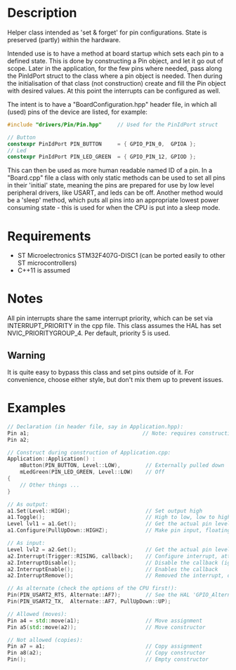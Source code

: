 # Description
Helper class intended as 'set & forget' for pin  configurations. State is preserved (partly) within the hardware.

Intended use is to have a method at board startup which sets each pin to a defined state. This is done by constructing a Pin object, and let it go out of scope.
Later in the application, for the few pins where needed, pass along the PinIdPort struct to the class where a pin object is needed.
Then during the initialisation of that class (not construction) create and fill the Pin object with desired values. At this point the interrupts can be configured as well.

The intent is to have a "BoardConfiguration.hpp" header file, in which all (used) pins of the device are listed, for example:
```cpp
#include "drivers/Pin/Pin.hpp"     // Used for the PinIdPort struct

// Button
constexpr PinIdPort PIN_BUTTON     = { GPIO_PIN_0,  GPIOA };
// Led
constexpr PinIdPort PIN_LED_GREEN  = { GPIO_PIN_12, GPIOD };
```

This can then be used as more human readable named ID of a pin. In a "Board.cpp" file a class with only static methods can be used to set all pins in their 'initial' state, meaning the pins are prepared for use by low level peripheral drivers, like USART, and leds can be off. Another method would be a 'sleep' method, which puts all pins into an appropriate lowest power consuming state - this is used for when the CPU is put into a sleep mode.

# Requirements
* ST Microelectronics STM32F407G-DISC1 (can be ported easily to other ST microcontrollers)
* C++11 is assumed

# Notes
All pin interrupts share the same interrupt priority, which can be set via INTERRUPT_PRIORITY in the cpp file.
This class assumes the HAL has set NVIC_PRIORITYGROUP_4.
Per default, priority 5 is used.

## Warning
It is quite easy to bypass this class and set pins outside of it. For convenience, choose either style, but don't mix them up to prevent issues.
 
# Examples
```cpp
// Declaration (in header file, say in Application.hpp):
Pin a1;                                    // Note: requires construction during construction of owning class
Pin a2;

// Construct during construction of Application.cpp:
Application::Application() :
    mButton(PIN_BUTTON, Level::LOW),        // Externally pulled down
    mLedGreen(PIN_LED_GREEN, Level::LOW)    // Off
{
    // Other things ...
}

// As output:
a1.Set(Level::HIGH);                        // Set output high
a1.Toggle();                                // High to low, low to high
Level lvl1 = a1.Get();                      // Get the actual pin level
a1.Configure(PullUpDown::HIGHZ);            // Make pin input, floating

// As input:
Level lvl2 = a2.Get();                      // Get the actual pin level
a2.Interrupt(Trigger::RISING, callback);    // Configure interrupt, attach callback, default active
a2.InterruptDisable();                      // Disable the callback (ignores the interrupt)
a2.InterruptEnable();                       // Enables the callback
a2.InterruptRemove();                       // Removed the interrupt, detaches the callback

// As alternate (check the options of the CPU first!):
Pin(PIN_USART2_RTS, Alternate::AF7);        // See the HAL 'GPIO_Alternate_function_selection' for options
Pin(PIN_USART2_TX,  Alternate::AF7, PullUpDown::UP);

// Allowed (moves):
Pin a4 = std::move(a1);                     // Move assignment
Pin a5(std::move(a2));                      // Move constructor

// Not allowed (copies):
Pin a7 = a1;                                // Copy assignment
Pin a8(a2);                                 // Copy constructor
Pin();                                      // Empty constructor
```

